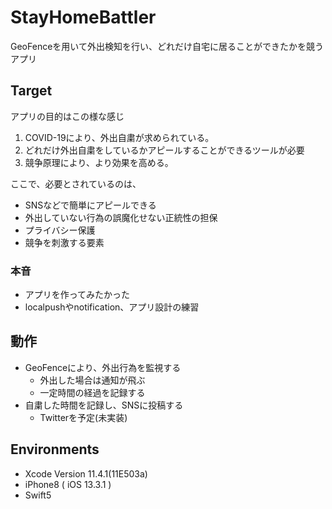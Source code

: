 # StayHomeBattler

GeoFenceを用いて外出検知を行い、どれだけ自宅に居ることができたかを競うアプリ

## Target

アプリの目的はこの様な感じ

1. COVID-19により、外出自粛が求められている。
2. どれだけ外出自粛をしているかアピールすることができるツールが必要
3. 競争原理により、より効果を高める。

ここで、必要とされているのは、

* SNSなどで簡単にアピールできる
* 外出していない行為の誤魔化せない正統性の担保
* プライバシー保護
* 競争を刺激する要素


### 本音

* アプリを作ってみたかった
* localpushやnotification、アプリ設計の練習

## 動作

* GeoFenceにより、外出行為を監視する
    * 外出した場合は通知が飛ぶ
    * 一定時間の経過を記録する
* 自粛した時間を記録し、SNSに投稿する
    * Twitterを予定(未実装)

## Environments

* Xcode Version 11.4.1(11E503a)
* iPhone8 ( iOS 13.3.1 )
* Swift5
